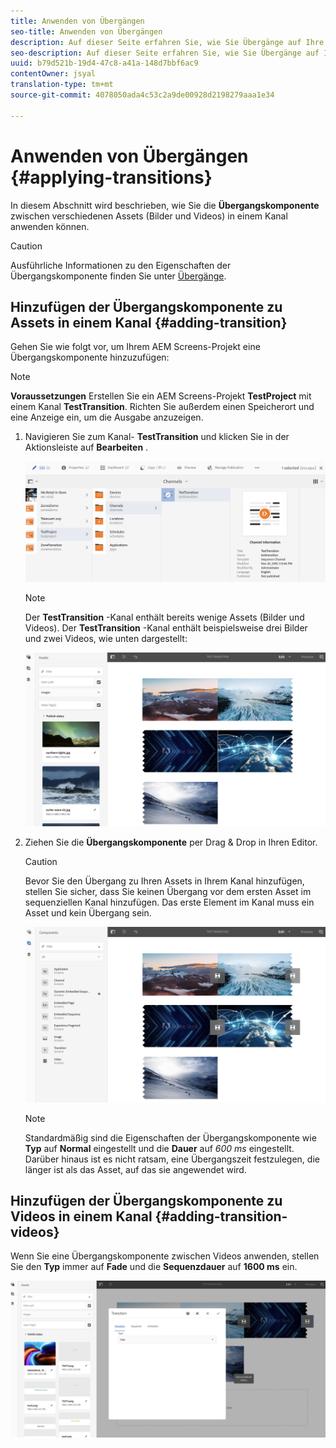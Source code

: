 ```yaml
---
title: Anwenden von Übergängen
seo-title: Anwenden von Übergängen
description: Auf dieser Seite erfahren Sie, wie Sie Übergänge auf Ihre Screens-Projekte anwenden.
seo-description: Auf dieser Seite erfahren Sie, wie Sie Übergänge auf Ihre Screens-Projekte anwenden.
uuid: b79d521b-19d4-47c8-a41a-148d7bbf6ac9
contentOwner: jsyal
translation-type: tm+mt
source-git-commit: 4078050ada4c53c2a9de00928d2198279aaa1e34

---
```



# Anwenden von Übergängen {#applying-transitions}

In diesem Abschnitt wird beschrieben, wie Sie die **Übergangskomponente** zwischen verschiedenen Assets (Bilder und Videos) in einem Kanal anwenden können.


>[!CAUTION]
>
>Ausführliche Informationen zu den Eigenschaften der Übergangskomponente finden Sie unter [Übergänge](adding-components-to-a-channel.md#transition).

## Hinzufügen der Übergangskomponente zu Assets in einem Kanal {#adding-transition}

Gehen Sie wie folgt vor, um Ihrem AEM Screens-Projekt eine Übergangskomponente hinzuzufügen:

>[!NOTE]
>
>**Voraussetzungen**
> Erstellen Sie ein AEM Screens-Projekt **TestProject** mit einem Kanal **TestTransition**. Richten Sie außerdem einen Speicherort und eine Anzeige ein, um die Ausgabe anzuzeigen.

1. Navigieren Sie zum Kanal- **TestTransition** und klicken Sie in der Aktionsleiste auf **Bearbeiten** .

   ![image1](assets/transitions1.png)

   >[!NOTE]
   >
   >Der **TestTransition** -Kanal enthält bereits wenige Assets (Bilder und Videos). Der **TestTransition** -Kanal enthält beispielsweise drei Bilder und zwei Videos, wie unten dargestellt:

   ![image2](assets/transitions2.png)


1. Ziehen Sie die **Übergangskomponente** per Drag &amp; Drop in Ihren Editor.
   >[!CAUTION]
   >
   >Bevor Sie den Übergang zu Ihren Assets in Ihrem Kanal hinzufügen, stellen Sie sicher, dass Sie keinen Übergang vor dem ersten Asset im sequenziellen Kanal hinzufügen. Das erste Element im Kanal muss ein Asset und kein Übergang sein.

   ![image3](assets/transitions3.png)

   > [!NOTE]
   >
   >Standardmäßig sind die Eigenschaften der Übergangskomponente wie **Typ** auf **Normal** eingestellt und die **Dauer** auf *600 ms* eingestellt.  Darüber hinaus ist es nicht ratsam, eine Übergangszeit festzulegen, die länger ist als das Asset, auf das sie angewendet wird.

## Hinzufügen der Übergangskomponente zu Videos in einem Kanal {#adding-transition-videos}

Wenn Sie eine Übergangskomponente zwischen Videos anwenden, stellen Sie den **Typ** immer auf **Fade** und die **Sequenzdauer** auf **1600 ms** ein.

![image3](assets/transitions4.png)